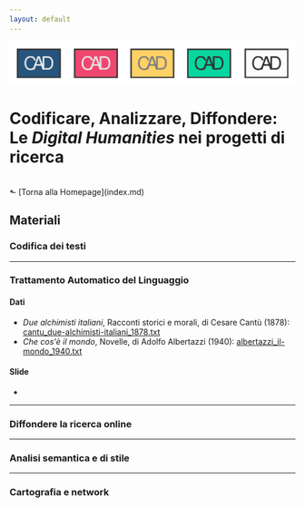 ```yaml
---
layout: default
---
```


![CAD-logo](assets/img/CAD-logo-long.png)

# Codificare, Analizzare, Diffondere: <br />Le *Digital Humanities* nei progetti di ricerca
<br/>
&#11025; [Torna alla Homepage](index.md)
<br/>

## Materiali



### Codifica dei testi



---

### Trattamento Automatico del Linguaggio

#### Dati

- _Due alchimisti italiani_, Racconti storici e morali, di Cesare Cantù (1878): [cantu_due-alchimisti-italiani_1878.txt]()
- _Che cos'è il mondo_, Novelle, di Adolfo Albertazzi (1940): [albertazzi_il-mondo_1940.txt]()


#### Slide

- 


---

### Diffondere la ricerca online


---

### Analisi semantica e di stile


---

### Cartografia e network

